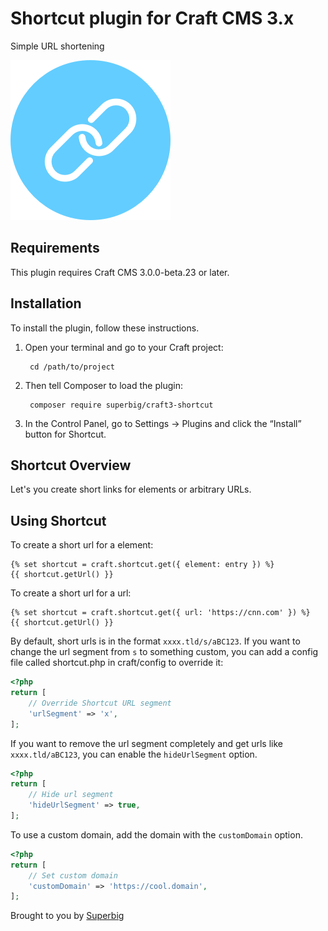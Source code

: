 # Shortcut plugin for Craft CMS 3.x

Simple URL shortening

![Screenshot](resources/img/icon.png)

## Requirements

This plugin requires Craft CMS 3.0.0-beta.23 or later.

## Installation

To install the plugin, follow these instructions.

1. Open your terminal and go to your Craft project:

        cd /path/to/project

2. Then tell Composer to load the plugin:

        composer require superbig/craft3-shortcut

3. In the Control Panel, go to Settings → Plugins and click the “Install” button for Shortcut.

## Shortcut Overview

Let's you create short links for elements or arbitrary URLs.

## Using Shortcut

To create a short url for a element:
```twig
{% set shortcut = craft.shortcut.get({ element: entry }) %}
{{ shortcut.getUrl() }}
```

To create a short url for a url:
```twig
{% set shortcut = craft.shortcut.get({ url: 'https://cnn.com' }) %}
{{ shortcut.getUrl() }}
```

By default, short urls is in the format `xxxx.tld/s/aBC123`. If you want to change the url segment from `s` to something custom, you can add a config file called shortcut.php in craft/config to override it:

```php
<?php
return [
    // Override Shortcut URL segment
    'urlSegment' => 'x',
];
```

If you want to remove the url segment completely and get urls like `xxxx.tld/aBC123`, you can enable the `hideUrlSegment` option.

```php
<?php
return [
    // Hide url segment
    'hideUrlSegment' => true,
];
```

To use a custom domain, add the domain with the `customDomain` option.

```php
<?php
return [
    // Set custom domain
    'customDomain' => 'https://cool.domain',
];
```

Brought to you by [Superbig](https://superbig.co)
